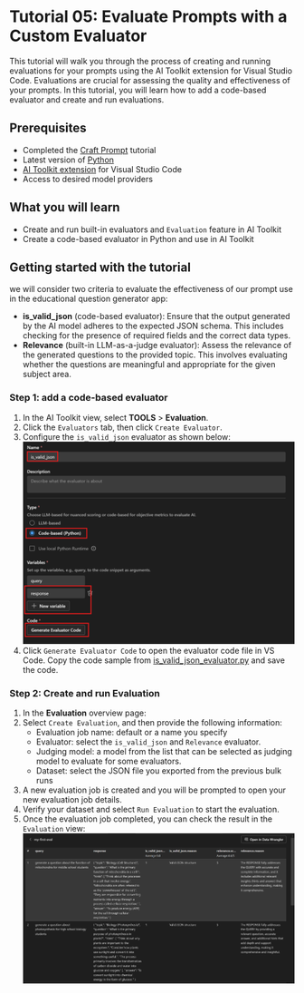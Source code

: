 # Tutorial 05: Evaluate Prompts with a Custom Evaluator

This tutorial will walk you through the process of creating and running evaluations for your prompts using the AI Toolkit extension for Visual Studio Code. Evaluations are crucial for assessing the quality and effectiveness of your prompts. In this tutorial, you will learn how to add a code-based evaluator and create and run evaluations.

## Prerequisites
- Completed the [Craft Prompt](../01_craft_prompt/README.md) tutorial
- Latest version of [Python](https://www.python.org/downloads/)
- [AI Toolkit extension](https://code.visualstudio.com/docs/intelligentapps/overview#_install-and-setup) for Visual Studio Code
- Access to desired model providers

## What you will learn
- Create and run built-in evaluators and `Evaluation` feature in AI Toolkit
- Create a code-based evaluator in Python and use in AI Toolkit

## Getting started with the tutorial
we will consider two criteria to evaluate the effectiveness of our prompt use in the educational question generator app:
- **is_valid_json** (code-based evaluator): Ensure that the output generated by the AI model adheres to the expected JSON schema. This includes checking for the presence of required fields and the correct data types.
- **Relevance** (built-in LLM-as-a-judge evaluator): Assess the relevance of the generated questions to the provided topic. This involves evaluating whether the questions are meaningful and appropriate for the given subject area.

### Step 1: add a code-based evaluator
1. In the AI Toolkit view, select **TOOLS** > **Evaluation**.
2. Click the `Evaluators` tab, then click `Create Evaluator`.
3. Configure the `is_valid_json` evaluator as shown below:
![code-based-evaluator](./images/create-evaluator.png)
1. Click `Generate Evaluator Code` to open the evaluator code file in VS Code. Copy the code sample from [is_valid_json_evaluator.py](./is_valid_json_evaluator.py) and save the code.

### Step 2: Create and run Evaluation
1. In the **Evaluation** overview page:
2. Select `Create Evaluation`, and then provide the following information:
    - Evaluation job name: default or a name you specify
    - Evaluator: select the `is_valid_json` and `Relevance` evaluator.
    - Judging model: a model from the list that can be selected as judging model to evaluate for some evaluators.
    - Dataset: select the JSON file you exported from the previous bulk runs
3. A new evaluation job is created and you will be prompted to open your new evaluation job details.
4. Verify your dataset and select `Run Evaluation` to start the evaluation.
5. Once the evaluation job completed, you can check the result in the `Evaluation` view:
![eval-result](./images/eval-result.png)